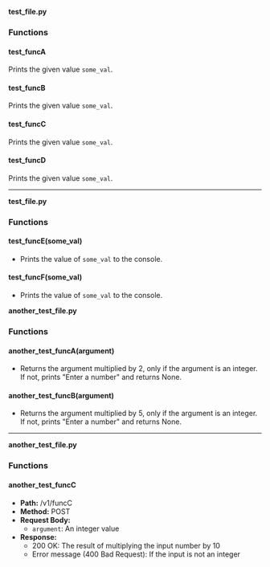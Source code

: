 **test_file.py**

### Functions

#### test_funcA
Prints the given value `some_val`.

#### test_funcB
Prints the given value `some_val`.

#### test_funcC
Prints the given value `some_val`.

#### test_funcD
Prints the given value `some_val`.

---

**test_file.py**

### Functions

#### test_funcE(some_val)

* Prints the value of `some_val` to the console.

#### test_funcF(some_val)

* Prints the value of `some_val` to the console.

**another_test_file.py**

### Functions

#### another_test_funcA(argument)

* Returns the argument multiplied by 2, only if the argument is an integer. If not, prints "Enter a number" and returns None.

#### another_test_funcB(argument)

* Returns the argument multiplied by 5, only if the argument is an integer. If not, prints "Enter a number" and returns None.

---

**another_test_file.py**

### Functions

#### another_test_funcC

* **Path:** /v1/funcC
* **Method:** POST
* **Request Body:** 
	+ `argument`: An integer value
* **Response:**
	+ 200 OK: The result of multiplying the input number by 10
	+ Error message (400 Bad Request): If the input is not an integer